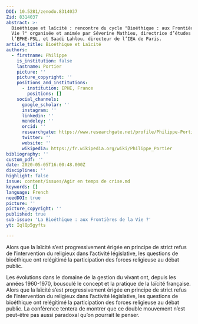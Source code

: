 ```yaml
---
DOI: 10.5281/zenodo.8314037
Zid: 8314037
abstract: >-
  Bioéthique et laïcité : rencontre du cycle "Bioéthique : aux Frontières de la
  Vie ?" organisée et animée par Séverine Mathieu, directrice d’études à
  l’EPHE-PSL, et Saadi Lahlou, directeur de l’IEA de Paris.
article_title: Bioéthique et Laïcité
authors:
  - firstname: Philippe
    is_institution: false
    lastname: Portier
    picture: ''
    picture_copyright: ''
    positions_and_institutions:
      - institution: EPHE, France
        positions: []
    social_channels:
      google_scholar: ''
      instagram: ''
      linkedin: ''
      mendeley: ''
      orcid: ''
      researchgate: https://www.researchgate.net/profile/Philippe-Portier
      twitter: ''
      website: ''
      wikipedia: https://fr.wikipedia.org/wiki/Philippe_Portier
bibliography: ''
custom_pdf: ''
date: 2020-05-05T16:00:48.000Z
disciplines: ''
highlight: false
issue: content/issues/Agir en temps de crise.md
keywords: []
language: French
needDOI: true
picture: ''
picture_copyright: ''
published: true
sub-issue: 'La Bioéthique : aux Frontières de la Vie ?'
yt: IqlQp5gyfts

---
```










Alors que la laïcité s’est progressivement érigée en principe de strict refus de l’intervention du religieux dans l’activité législative, les questions de bioéthique ont relégitimé la participation des forces religieuse au débat public.

Les évolutions dans le domaine de la gestion du vivant ont, depuis les années 1960-1970, bousculé le concept et la pratique de la laïcité française. Alors que la laïcité s’est progressivement érigée en principe de strict refus de l’intervention du religieux dans l’activité législative, les questions de bioéthique ont relégitimé la participation des forces religieuse au débat public. La conférence tentera de montrer que ce double mouvement n’est peut-être pas aussi paradoxal qu’on pourrait le penser.

<Youtube yt="IqlQp5gyfts" caption ="Bioéthique et laïcité"></Youtube>